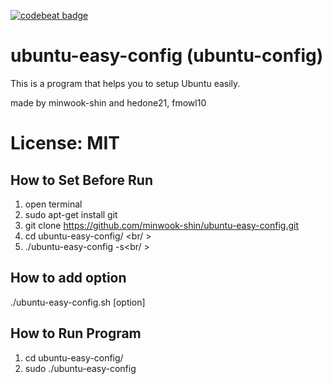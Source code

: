 [![codebeat badge](https://codebeat.co/badges/35845e4a-a488-49e6-ab7b-fb72dc891dde)](https://codebeat.co/projects/github-com-minwook-shin-ubuntu-easy-config)

# ubuntu-easy-config (ubuntu-config)
This is a program that helps you to setup Ubuntu easily.

made by minwook-shin and hedone21, fmowl10

# License: MIT

## How to Set Before Run
1. open terminal
2. sudo apt-get install git<br />
3. git clone https://github.com/minwook-shin/ubuntu-easy-config.git <br/>
4. cd ubuntu-easy-config/ <br/ >
5. ./ubuntu-easy-config -s<br/ >

## How to add option
./ubuntu-easy-config.sh [option]

## How to Run Program
1. cd ubuntu-easy-config/
2. sudo ./ubuntu-easy-config
